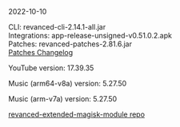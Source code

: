 2022-10-10
  
CLI: revanced-cli-2.14.1-all.jar  
Integrations: app-release-unsigned-v0.51.0.2.apk  
Patches: revanced-patches-2.81.6.jar  
[Patches Changelog](https://github.com/inotia00/revanced-patches/releases/tag/v2.81.6)  

YouTube version: 17.39.35  

Music (arm64-v8a) version: 5.27.50  

Music (arm-v7a) version: 5.27.50  

[revanced-extended-magisk-module repo](https://github.com/MatadorProBr/revanced-extended-magisk-module)
